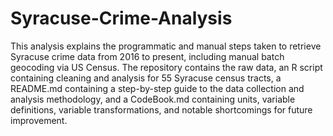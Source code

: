 # Syracuse-Crime-Analysis
This analysis explains the programmatic and manual steps taken to retrieve Syracuse crime data from 2016 to present, including manual batch geocoding via US Census. The repository contains the raw data, an R script containing cleaning and analysis for 55 Syracuse census tracts, a README.md containing a step-by-step guide to the data collection and analysis methodology, and a CodeBook.md containing units, variable definitions, variable transformations, and notable shortcomings for future improvement.
